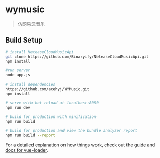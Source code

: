# wymusic

> 仿网易云音乐

## Build Setup

``` bash
# install NeteaseCloudMusicApi
git clone https://github.com/Binaryify/NeteaseCloudMusicApi.git
npm install

#run server
node app.js

# install dependencies
https://github.com/acehyj/WYMusic.git
npm install

# serve with hot reload at localhost:8080
npm run dev

# build for production with minification
npm run build

# build for production and view the bundle analyzer report
npm run build --report
```

For a detailed explanation on how things work, check out the [guide](http://vuejs-templates.github.io/webpack/) and [docs for vue-loader](http://vuejs.github.io/vue-loader).
